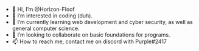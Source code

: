 - 👋 Hi, I’m @Horizon-Floof
- 👀 I’m interested in coding (duh).
- 🌱 I’m currently learning web development and cyber security, as well as general computer science.
- 💞️ I’m looking to collaborate on basic foundations for programs.
- 📫 How to reach me, contact me on discord with Purple#2417

